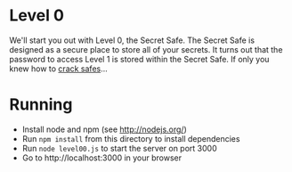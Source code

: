 # Level 0

We'll start you out with Level 0, the Secret Safe. The Secret Safe is
designed as a secure place to store all of your secrets. It turns out that
the password to access Level 1 is stored within the Secret Safe. If only you
knew how to [crack safes](http://en.wikipedia.org/wiki/Safe-cracking)...

# Running

- Install node and npm (see http://nodejs.org/)
- Run `npm install` from this directory to install dependencies
- Run `node level00.js` to start the server on port 3000
- Go to http://localhost:3000 in your browser
